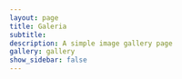 ```yaml
---
layout: page
title: Galeria
subtitle:
description: A simple image gallery page 
gallery: gallery
show_sidebar: false
---
```


